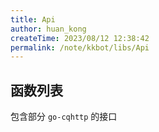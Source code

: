 ```yaml
---
title: Api
author: huan_kong
createTime: 2023/08/12 12:38:42
permalink: /note/kkbot/libs/Api
---
```


## 函数列表

包含部分 `go-cqhttp` 的接口
